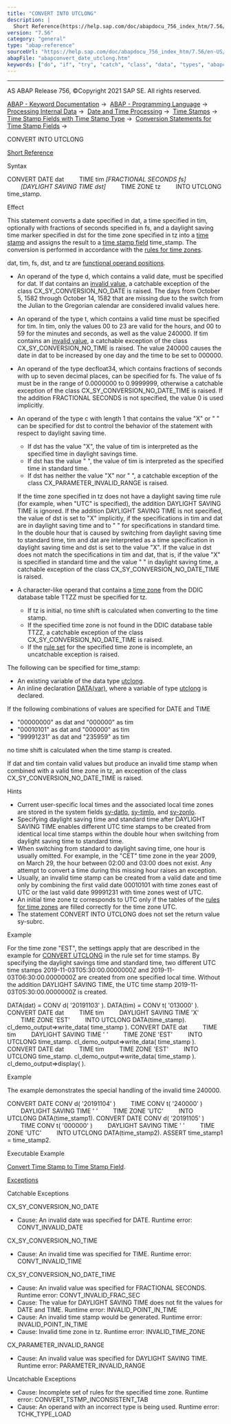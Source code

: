 ```yaml
---
title: "CONVERT INTO UTCLONG"
description: |
  Short Reference(https://help.sap.com/doc/abapdocu_756_index_htm/7.56/en-US/abapconvert_utclong_shortref.htm) Syntax CONVERT DATE dat TIME tim FRACTIONAL SECONDS fs DAYLIGHT SAVING TIME dst TIME ZONE tz INTO UTCLONG time_stamp. Effect This statement converts a date specified in dat
version: "7.56"
category: "general"
type: "abap-reference"
sourceUrl: "https://help.sap.com/doc/abapdocu_756_index_htm/7.56/en-US/abapconvert_date_utclong.htm"
abapFile: "abapconvert_date_utclong.htm"
keywords: ["do", "if", "try", "catch", "class", "data", "types", "abapconvert", "date", "utclong"]
---
```


* * *

AS ABAP Release 756, ©Copyright 2021 SAP SE. All rights reserved.

[ABAP - Keyword Documentation](https://help.sap.com/doc/abapdocu_756_index_htm/7.56/en-US/abenabap.htm) →  [ABAP - Programming Language](https://help.sap.com/doc/abapdocu_756_index_htm/7.56/en-US/abenabap_reference.htm) →  [Processing Internal Data](https://help.sap.com/doc/abapdocu_756_index_htm/7.56/en-US/abenabap_data_working.htm) →  [Date and Time Processing](https://help.sap.com/doc/abapdocu_756_index_htm/7.56/en-US/abendate_time_processing.htm) →  [Time Stamps](https://help.sap.com/doc/abapdocu_756_index_htm/7.56/en-US/abentime_stamps.htm) →  [Time Stamp Fields with Time Stamp Type](https://help.sap.com/doc/abapdocu_756_index_htm/7.56/en-US/abenutclong.htm) →  [Conversion Statements for Time Stamp Fields](https://help.sap.com/doc/abapdocu_756_index_htm/7.56/en-US/abentimestamp_conversions.htm) → 

CONVERT INTO UTCLONG

[Short Reference](https://help.sap.com/doc/abapdocu_756_index_htm/7.56/en-US/abapconvert_utclong_shortref.htm)

Syntax

CONVERT DATE dat
        TIME tim *\[*FRACTIONAL SECONDS fs*\]*
        *\[*DAYLIGHT SAVING TIME dst*\]*
        TIME ZONE tz
        INTO UTCLONG time\_stamp.

Effect

This statement converts a date specified in dat, a time specified in tim, optionally with fractions of seconds specified in fs, and a daylight saving time marker specified in dst for the time zone specified in tz into a [time stamp](https://help.sap.com/doc/abapdocu_756_index_htm/7.56/en-US/abentime_stamp_glosry.htm "Glossary Entry") and assigns the result to a [time stamp field](https://help.sap.com/doc/abapdocu_756_index_htm/7.56/en-US/abentimestamp_field_glosry.htm "Glossary Entry") time\_stamp. The conversion is performed in accordance with the [rules for time zones](https://help.sap.com/doc/abapdocu_756_index_htm/7.56/en-US/abentime_zone_rules.htm).

dat, tim, fs, dst, and tz are [functional operand positions](https://help.sap.com/doc/abapdocu_756_index_htm/7.56/en-US/abenfunctional_position_glosry.htm "Glossary Entry").

-   An operand of the type d, which contains a valid date, must be specified for dat. If dat contains an [invalid value](https://help.sap.com/doc/abapdocu_756_index_htm/7.56/en-US/abenchar_date_time_fields_validity.htm), a catchable exception of the class CX\_SY\_CONVERSION\_NO\_DATE is raised. The days from October 5, 1582 through October 14, 1582 that are missing due to the switch from the Julian to the Gregorian calendar are considered invalid values here.
-   An operand of the type t, which contains a valid time must be specified for tim. In tim, only the values 00 to 23 are valid for the hours, and 00 to 59 for the minutes and seconds, as well as the value 240000. If tim contains an [invalid value](https://help.sap.com/doc/abapdocu_756_index_htm/7.56/en-US/abenchar_date_time_fields_validity.htm), a catchable exception of the class CX\_SY\_CONVERSION\_NO\_TIME is raised. The value 240000 causes the date in dat to be increased by one day and the time to be set to 000000.
-   An operand of the type decfloat34, which contains fractions of seconds with up to seven decimal places, can be specified for fs. The value of fs must be in the range of 0.0000000 to 0.9999999, otherwise a catchable exception of the class CX\_SY\_CONVERSION\_NO\_DATE\_TIME is raised. If the addition FRACTIONAL SECONDS is not specified, the value 0 is used implicitly.
-   An operand of the type c with length 1 that contains the value "X" or " " can be specified for dst to control the behavior of the statement with respect to daylight saving time.
    
    -   If dst has the value "X", the value of tim is interpreted as the specified time in daylight savings time.
    -   If dst has the value " ", the value of tim is interpreted as the specified time in standard time.
    -   If dst has neither the value "X" nor " ", a catchable exception of the class CX\_PARAMETER\_INVALID\_RANGE is raised.
    
    If the time zone specified in tz does not have a daylight saving time rule (for example, when "UTC" is specified), the addition DAYLIGHT SAVING TIME is ignored. If the addition DAYLIGHT SAVING TIME is not specified, the value of dst is set to "X" implicitly, if the specifications in tim and dat are in daylight saving time and to " " for specifications in standard time. In the double hour that is caused by switching from daylight saving time to standard time, tim and dat are interpreted as a time specification in daylight saving time and dst is set to the value "X". If the value in dst does not match the specifications in tim and dat, that is, if the value "X" is specified in standard time and the value " " in daylight saving time, a catchable exception of the class CX\_SY\_CONVERSION\_NO\_DATE\_TIME is raised.
    
-   A character-like operand that contains a [time zone](https://help.sap.com/doc/abapdocu_756_index_htm/7.56/en-US/abentime_zone_glosry.htm "Glossary Entry") from the DDIC database table TTZZ must be specified for tz.
    -   If tz is initial, no time shift is calculated when converting to the time stamp.
    -   If the specified time zone is not found in the DDIC database table TTZZ, a catchable exception of the class CX\_SY\_CONVERSION\_NO\_DATE\_TIME is raised.
    -   If the [rule set](https://help.sap.com/doc/abapdocu_756_index_htm/7.56/en-US/abentime_zone_rules.htm) for the specified time zone is incomplete, an uncatchable exception is raised.

The following can be specified for time\_stamp:

-   An existing variable of the data type [utclong](https://help.sap.com/doc/abapdocu_756_index_htm/7.56/en-US/abenbuiltin_types_date_time.htm).
-   An inline declaration [DATA(var)](https://help.sap.com/doc/abapdocu_756_index_htm/7.56/en-US/abendata_inline.htm), where a variable of type [utclong](https://help.sap.com/doc/abapdocu_756_index_htm/7.56/en-US/abenbuiltin_types_date_time.htm) is declared.

If the following combinations of values are specified for DATE and TIME

-   "00000000" as dat and "000000" as tim
-   "00010101" as dat and "000000" as tim
-   "99991231" as dat and "235959" as tim

no time shift is calculated when the time stamp is created.

If dat and tim contain valid values but produce an invalid time stamp when combined with a valid time zone in tz, an exception of the class CX\_SY\_CONVERSION\_NO\_DATE\_TIME is raised.

Hints

-   Current user-specific local times and the associated local time zones are stored in the system fields [sy-datlo](https://help.sap.com/doc/abapdocu_756_index_htm/7.56/en-US/abentime_system_fields.htm), [sy-timlo](https://help.sap.com/doc/abapdocu_756_index_htm/7.56/en-US/abentime_system_fields.htm), and [sy-zonlo](https://help.sap.com/doc/abapdocu_756_index_htm/7.56/en-US/abentime_system_fields.htm).
-   Specifying daylight saving time and standard time after DAYLIGHT SAVING TIME enables different UTC time stamps to be created from identical local time stamps within the double hour when switching from daylight saving time to standard time.
-   When switching from standard to daylight saving time, one hour is usually omitted. For example, in the "CET" time zone in the year 2009, on March 29, the hour between 02:00 and 03:00 does not exist. Any attempt to convert a time during this missing hour raises an exception.
-   Usually, an invalid time stamp can be created from a valid date and time only by combining the first valid date 00010101 with time zones east of UTC or the last valid date 99991231 with time zones west of UTC.
-   An initial time zone tz corresponds to UTC only if the tables of the [rules for time zones](https://help.sap.com/doc/abapdocu_756_index_htm/7.56/en-US/abentime_zone_rules.htm) are filled correctly for the time zone UTC.
-   The statement CONVERT INTO UTCLONG does not set the return value sy-subrc.

Example

For the time zone "EST", the settings apply that are described in the example for [CONVERT UTCLONG](https://help.sap.com/doc/abapdocu_756_index_htm/7.56/en-US/abapconvert_utclong.htm) in the rule set for time stamps. By specifying the daylight savings time and standard time, two different UTC time stamps 2019-11-03T05:30:00.0000000Z and 2019-11-03T06:30:00.0000000Z are created from one specified local time. Without the addition DAYLIGHT SAVING TIME, the UTC time stamp 2019-11-03T05:30:00.0000000Z is created.

DATA(dat) = CONV d( '20191103' ).
DATA(tim) = CONV t( '013000' ).
CONVERT DATE dat
        TIME tim
        DAYLIGHT SAVING TIME 'X'
        TIME ZONE 'EST'
        INTO UTCLONG DATA(time\_stamp).
cl\_demo\_output=>write\_data( time\_stamp ).
CONVERT DATE dat
        TIME tim
        DAYLIGHT SAVING TIME ' '
        TIME ZONE 'EST'
        INTO UTCLONG time\_stamp.
cl\_demo\_output=>write\_data( time\_stamp ).
CONVERT DATE dat
        TIME tim
        TIME ZONE 'EST'
        INTO UTCLONG time\_stamp.
cl\_demo\_output=>write\_data( time\_stamp ).
cl\_demo\_output=>display( ).

Example

The example demonstrates the special handling of the invalid time 240000.

CONVERT DATE CONV d( '20191104' )
        TIME CONV t( '240000' )
        DAYLIGHT SAVING TIME ' '
        TIME ZONE 'UTC'
        INTO UTCLONG DATA(time\_stamp1).
CONVERT DATE CONV d( '20191105' )
        TIME CONV t( '000000' )
        DAYLIGHT SAVING TIME ' '
        TIME ZONE 'UTC'
        INTO UTCLONG DATA(time\_stamp2).
ASSERT time\_stamp1 = time\_stamp2.

Executable Example

[Convert Time Stamp to Time Stamp Field](https://help.sap.com/doc/abapdocu_756_index_htm/7.56/en-US/abenconvert_utc_abexa.htm).

[Exceptions](https://help.sap.com/doc/abapdocu_756_index_htm/7.56/en-US/abenabap_language_exceptions.htm)

Catchable Exceptions

CX\_SY\_CONVERSION\_NO\_DATE

-   Cause: An invalid date was specified for DATE.
    Runtime error: CONVT\_INVALID\_DATE

CX\_SY\_CONVERSION\_NO\_TIME

-   Cause: An invalid time was specified for TIME.
    Runtime error: CONVT\_INVALID\_TIME

CX\_SY\_CONVERSION\_NO\_DATE\_TIME

-   Cause: An invalid value was specified for FRACTIONAL SECONDS.
    Runtime error: CONVT\_INVALID\_FRAC\_SEC
-   Cause: The value for DAYLIGHT SAVING TIME does not fit the values for DATE and TIME.
    Runtime error: INVALID\_POINT\_IN\_TIME
-   Cause: An invalid time stamp would be generated.
    Runtime error: INVALID\_POINT\_IN\_TIME
-   Cause: Invalid time zone in tz.
    Runtime error: INVALID\_TIME\_ZONE

CX\_PARAMETER\_INVALID\_RANGE

-   Cause: An invalid value was specified for DAYLIGHT SAVING TIME.
    Runtime error: PARAMETER\_INVALID\_RANGE

Uncatchable Exceptions

-   Cause: Incomplete set of rules for the specified time zone.
    Runtime error: CONVERT\_TSTMP\_INCONSISTENT\_TAB
-   Cause: An operand with an incorrect type is being used.
    Runtime error: TCHK\_TYPE\_LOAD